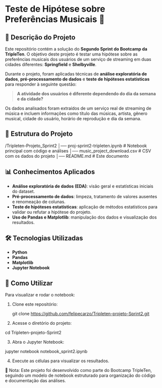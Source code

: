 # Teste de Hipótese sobre Preferências Musicais 🎵

## 📌 Descrição do Projeto
Este repositório contém a solução do **Segundo Sprint do Bootcamp da TripleTen**. O objetivo deste projeto é testar uma hipótese sobre as preferências musicais dos usuários de um serviço de streaming em duas cidades diferentes: **Springfield** e **Shelbyville**.

Durante o projeto, foram aplicadas técnicas de **análise exploratória de dados**, **pré-processamento de dados** e **teste de hipóteses estatísticas** para responder à seguinte questão:

> **A atividade dos usuários é diferente dependendo do dia da semana e da cidade?**

Os dados analisados foram extraídos de um serviço real de streaming de música e incluem informações como título das músicas, artista, gênero musical, cidade do usuário, horário de reprodução e dia da semana.

## 🚀 Estrutura do Projeto

/Tripleten-Projeto_Sprint2
│── proj-sprint2-tripleten.ipynb  # Notebook principal com código e análises
│── music_project_download.csv    # CSV com os dados do projeto
│── README.md                     # Este documento

## 📊 Conhecimentos Aplicados
- **Análise exploratória de dados (EDA)**: visão geral e estatísticas iniciais do dataset.
- **Pré-processamento de dados**: limpeza, tratamento de valores ausentes e renomeação de colunas.
- **Teste de hipóteses estatísticas**: aplicação de métodos estatísticos para validar ou refutar a hipótese do projeto.
- **Uso de Pandas e Matplotlib**: manipulação dos dados e visualização dos resultados.

## 🛠️ Tecnologias Utilizadas
- **Python**  
- **Pandas**  
- **Matplotlib**  
- **Jupyter Notebook**  

## 📖 Como Utilizar
Para visualizar e rodar o notebook:

1. Clone este repositório:

   git clone https://github.com/felipecarzo/Tripleten-projeto-Sprint2.git

2.	Acesse o diretório do projeto:

   cd Tripleten-projeto-Sprint2


3.	Abra o Jupyter Notebook:

   jupyter notebook notebook_sprint2.ipynb


4.	Execute as células para visualizar os resultados.

📌 Nota: Este projeto foi desenvolvido como parte do Bootcamp TripleTen, seguindo um modelo de notebook estruturado para organização do código e documentação das análises.
